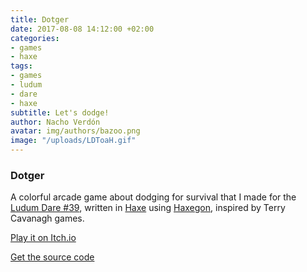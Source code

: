 ```yaml
---
title: Dotger
date: 2017-08-08 14:12:00 +02:00
categories:
- games
- haxe
tags:
- games
- ludum
- dare
- haxe
subtitle: Let's dodge!
author: Nacho Verdón
avatar: img/authors/bazoo.png
image: "/uploads/LDToaH.gif"
---
```


### Dotger

A colorful arcade game about dodging for survival that I made for the [Ludum Dare #39](https://ldjam.com/events/ludum-dare/39/dotger), written in [Haxe](https://haxe.org/) using [Haxegon](https://github.com/haxegon/haxegon), inspired by Terry Cavanagh games.

[Play it on Itch.io](https://bazoo.itch.io/dotger)

[Get the source code](https://github.com/nachoverdon/DotgerHaxegon)